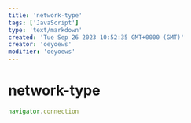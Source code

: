 ```yaml
---
title: 'network-type'
tags: ['JavaScript']
type: 'text/markdown'
created: 'Tue Sep 26 2023 10:52:35 GMT+0000 (GMT)'
creator: 'oeyoews'
modifier: 'oeyoews'
---
```


# network-type

```js
navigator.connection
```
